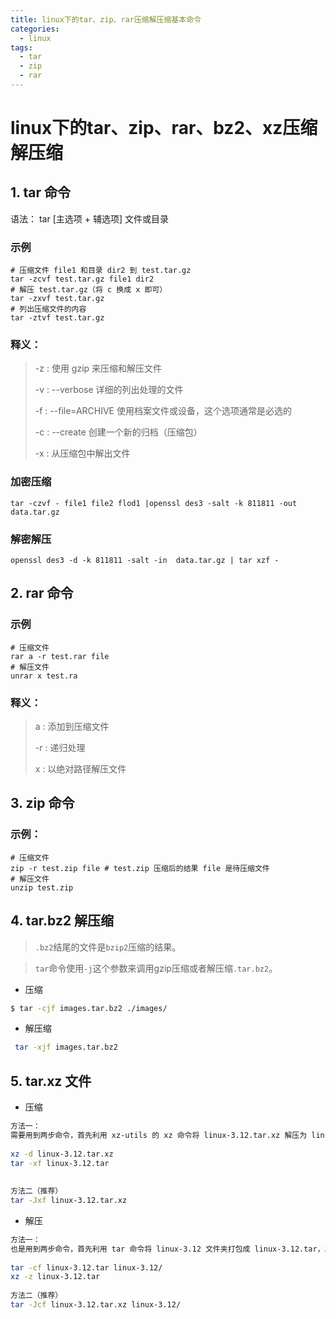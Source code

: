```yaml
---
title: linux下的tar、zip、rar压缩解压缩基本命令
categories:
  - linux
tags:
  - tar
  - zip
  - rar
---
```


# linux下的tar、zip、rar、bz2、xz压缩解压缩

## 1. tar 命令
语法： tar [主选项 + 辅选项] 文件或目录

### 示例
```shell
# 压缩文件 file1 和目录 dir2 到 test.tar.gz
tar -zcvf test.tar.gz file1 dir2
# 解压 test.tar.gz（将 c 换成 x 即可）
tar -zxvf test.tar.gz
# 列出压缩文件的内容
tar -ztvf test.tar.gz
```
### 释义：

>-z : 使用 gzip 来压缩和解压文件
>
>-v : --verbose 详细的列出处理的文件
>
>-f : --file=ARCHIVE 使用档案文件或设备，这个选项通常是必选的
>
>-c : --create 创建一个新的归档（压缩包）
>
>-x : 从压缩包中解出文件

### 加密压缩

 `tar -czvf - file1 file2 flod1 |openssl des3 -salt -k 811811 -out data.tar.gz`

### 解密解压

`openssl des3 -d -k 811811 -salt -in  data.tar.gz | tar xzf -`


## 2. rar 命令
### 示例
```
# 压缩文件
rar a -r test.rar file
# 解压文件
unrar x test.ra
```
### 释义：
>a : 添加到压缩文件
>
>-r : 递归处理
>
>x : 以绝对路径解压文件

## 3. zip 命令
### 示例：
```
# 压缩文件
zip -r test.zip file # test.zip 压缩后的结果 file 是待压缩文件
# 解压文件
unzip test.zip
```

## 4. tar.bz2 解压缩

> `.bz2`结尾的文件是`bzip2`压缩的结果。

> `tar`命令使用`-j`这个参数来调用gzip压缩或者解压缩`.tar.bz2`。

- 压缩

```bash
$ tar -cjf images.tar.bz2 ./images/
```

- 解压缩

```bash
 tar -xjf images.tar.bz2
```

## 5. tar.xz 文件

- 压缩

~~~bash
方法一：
需要用到两步命令，首先利用 xz-utils 的 xz 命令将 linux-3.12.tar.xz 解压为 linux-3.12.tar，其次用 tar 命令将 linux-3.12.tar 完全解压。
 
xz -d linux-3.12.tar.xz
tar -xf linux-3.12.tar
 
 
方法二（推荐）
tar -Jxf linux-3.12.tar.xz
~~~

- 解压

~~~bash
方法一：
也是用到两步命令，首先利用 tar 命令将 linux-3.12 文件夹打包成 linux-3.12.tar，其次用 xz-utils 的 xz 命令将 linux-3.12.tar 压缩成 linux-3.12.tar.xz。
 
tar -cf linux-3.12.tar linux-3.12/
xz -z linux-3.12.tar
 
方法二（推荐）
tar -Jcf linux-3.12.tar.xz linux-3.12/
~~~

